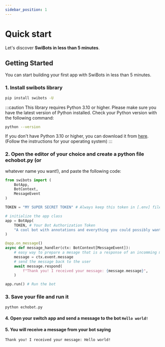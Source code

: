 ```yaml
---
sidebar_position: 1
---
```


# Quick start

Let's discover **SwiBots in less than 5 minutes**.

## Getting Started

You can start building your first app with SwiBots in less than 5 minutes.

### 1. Install swibots library

```bash
pip install swibots -U
```

:::caution
This library requires Python 3.10 or higher. Please make sure you
have the latest version of Python installed. Check your Python version with the
following command:

```bash
python --version
```

If you don't have Python 3.10 or higher, you can download it from
[here](https://www.python.org/downloads/). (Follow the instructions for your
operating system)
:::

### 2. Open the editor of your choice and create a python file echobot.py (or
   whatever name you want!), and paste the following code:

```python title="echobot.py"
from swibots import (
    BotApp,
    BotContext,
    MessageEvent
)

TOKEN = "MY SUPER SECRET TOKEN" # Always keep this token in [.env] file

# initialize the app class
app = BotApp(
    TOKEN, # Your Bot Authorization Token
    "A cool bot with annotations and everything you could possibly want :)" # Bot Description
)

@app.on_message()
async def message_handler(ctx: BotContext[MessageEvent]):
    # easy way to prepare a mesage that is a response of an incomming message
    message = ctx.event.message
    # send the message back to the user
    await message.respond(
        f"Thank you! I received your message: {message.message}",
    )

app.run() # Run the bot
```

### 3. Save your file and run it

```bash
python echobot.py
```

#### 4. Open your switch app and send a message to the bot `Hello world!`

#### 5. You will receive a message from your bot saying
   `Thank you! I received your message: Hello world!`
